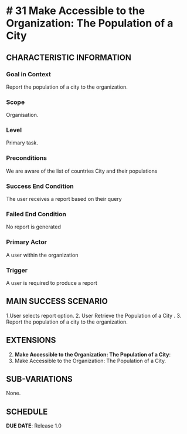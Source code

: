 # # 31 Make Accessible to the Organization: The Population of a City

## CHARACTERISTIC INFORMATION

### Goal in Context


Report the population of a city to the organization.

### Scope
Organisation.

### Level

Primary task.

### Preconditions

We are aware of the list of countries City and their populations

### Success End Condition

The user receives a report based on their query

### Failed End Condition

No report is generated

### Primary Actor

A user within the organization

### Trigger

A user is required to produce a report

## MAIN SUCCESS SCENARIO

1.User selects report option.
2. User Retrieve the Population of a City .
3. Report the population of a city to the organization.


## EXTENSIONS

2. **Make Accessible to the Organization: The Population of a City**:
1. Make Accessible to the Organization: The Population of a City.

## SUB-VARIATIONS

None.

## SCHEDULE

**DUE DATE**: Release 1.0